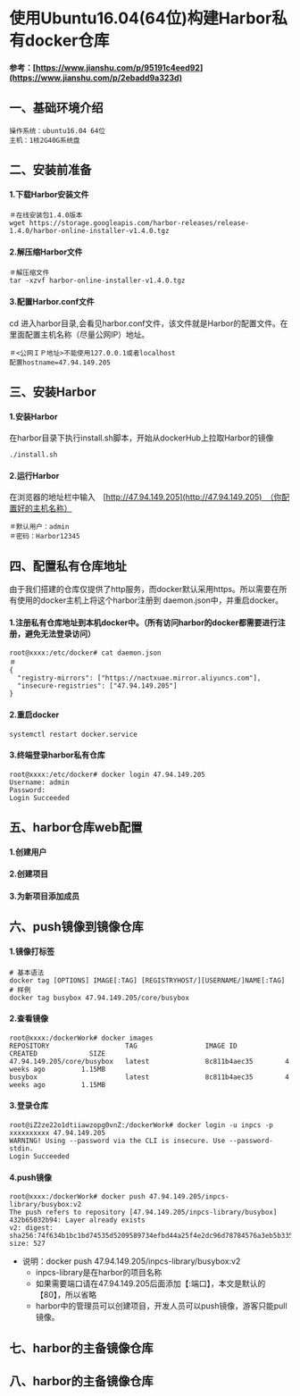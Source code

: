 # 使用Ubuntu16.04\(64位\)构建Harbor私有docker仓库

#### 参考：[https://www.jianshu.com/p/95191c4eed92](https://www.jianshu.com/p/2ebadd9a323d)

## 一、基础环境介绍

```
操作系统：ubuntu16.04 64位
主机：1核2G40G系统盘
```

## 二、安装前准备

#### 1.下载Harbor安装文件

```
＃在线安装包1.4.0版本
wget https://storage.googleapis.com/harbor-releases/release-1.4.0/harbor-online-installer-v1.4.0.tgz
```

#### 2.解压缩Harbor文件

```
＃解压缩文件
tar -xzvf harbor-online-installer-v1.4.0.tgz
```

#### 3.配置Harbor.conf文件

cd 进入harbor目录,会看见harbor.conf文件，该文件就是Harbor的配置文件。在里面配置主机名称（尽量公网IP）地址。

```
＃<公网ＩＰ地址>不能使用127.0.0.1或者localhost
配置hostname=47.94.149.205
```

## 三、安装Harbor

#### 1.安装Harbor

在harbor目录下执行install.sh脚本，开始从dockerHub上拉取Harbor的镜像

```
./install.sh
```

#### 2.运行Harbor

在浏览器的地址栏中输入　[http://47.94.149.205](http://47.94.149.205)　（你配置好的主机名称）

```
＃默认用户：admin
＃密码：Harbor12345
```

## 四、配置私有仓库地址

由于我们搭建的仓库仅提供了http服务，而docker默认采用https。所以需要在所有使用的docker主机上将这个harbor注册到 daemon.json中，并重启docker。

#### 1.注册私有仓库地址到本机docker中。（所有访问harbor的docker都需要进行注册，避免无法登录访问）

```
root@xxxx:/etc/docker# cat daemon.json 
＃
{
  "registry-mirrors": ["https://nactxuae.mirror.aliyuncs.com"],
  "insecure-registries": ["47.94.149.205"]
}
```

#### 2.重启docker

```
systemctl restart docker.service
```

#### 3.终端登录harbor私有仓库

```
root@xxxx:/etc/docker# docker login 47.94.149.205
Username: admin
Password: 
Login Succeeded
```

## 五、harbor仓库web配置

#### 1.创建用户

#### 2.创建项目

#### 3.为新项目添加成员

## 六、push镜像到镜像仓库

#### 1.镜像打标签

```
# 基本语法
docker tag [OPTIONS] IMAGE[:TAG] [REGISTRYHOST/][USERNAME/]NAME[:TAG]
# 样例
docker tag busybox 47.94.149.205/core/busybox
```

#### 2.查看镜像

```
root@xxxx:/dockerWork# docker images
REPOSITORY                   TAG                 IMAGE ID            CREATED             SIZE
47.94.149.205/core/busybox   latest              8c811b4aec35        4 weeks ago         1.15MB
busybox                      latest              8c811b4aec35        4 weeks ago         1.15MB
```

#### 3.登录仓库

```
root@iZ2ze22o1dtiiawzopg0vnZ:/dockerWork# docker login -u inpcs -p xxxxxxxxxx 47.94.149.205
WARNING! Using --password via the CLI is insecure. Use --password-stdin.
Login Succeeded
```

#### 4.push镜像

```
root@xxxx:/dockerWork# docker push 47.94.149.205/inpcs-library/busybox:v2
The push refers to repository [47.94.149.205/inpcs-library/busybox]
432b65032b94: Layer already exists 
v2: digest: sha256:74f634b1bc1bd74535d5209589734efbd44a25f4e2dc96d78784576a3eb5b335 size: 527
```

* 说明：docker push 47.94.149.205/inpcs-library/busybox:v2
  * inpcs-library是在harbor的项目名称
  * 如果需要端口请在47.94.149.205后面添加【:端口】，本文是默认的【80】，所以省略
  * harbor中的管理员可以创建项目，开发人员可以push镜像，游客只能pull镜像。

## 七、harbor的主备镜像仓库



## 八、harbor的主备镜像仓库



